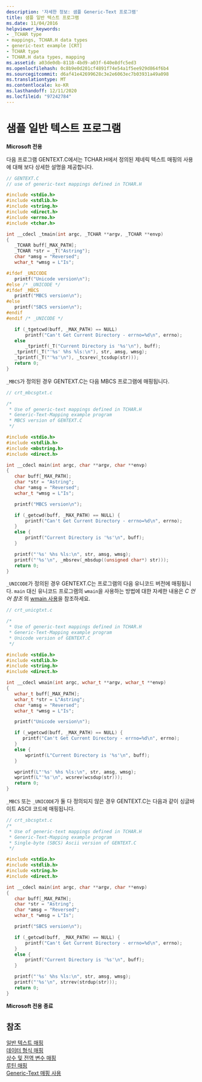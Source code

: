 ```yaml
---
description: '자세한 정보: 샘플 Generic-Text 프로그램'
title: 샘플 일반 텍스트 프로그램
ms.date: 11/04/2016
helpviewer_keywords:
- _TCHAR type
- mappings, TCHAR.H data types
- generic-text example [CRT]
- TCHAR type
- TCHAR.H data types, mapping
ms.assetid: a03de0db-8118-4bd9-a03f-640e8dfc5ed3
ms.openlocfilehash: 0c8b9e0d201cf4891f74e54a1f5ee929d864f6b4
ms.sourcegitcommit: d6af41e42699628c3e2e6063ec7b03931a49a098
ms.translationtype: MT
ms.contentlocale: ko-KR
ms.lasthandoff: 12/11/2020
ms.locfileid: "97242784"
---
```

# <a name="a-sample-generic-text-program"></a>샘플 일반 텍스트 프로그램

**Microsoft 전용**

다음 프로그램 GENTEXT.C에서는 TCHAR.H에서 정의된 제네릭 텍스트 매핑의 사용에 대해 보다 상세한 설명을 제공합니다.

```C
// GENTEXT.C
// use of generic-text mappings defined in TCHAR.H

#include <stdio.h>
#include <stdlib.h>
#include <string.h>
#include <direct.h>
#include <errno.h>
#include <tchar.h>

int __cdecl _tmain(int argc, _TCHAR **argv, _TCHAR **envp)
{
   _TCHAR buff[_MAX_PATH];
   _TCHAR *str = _T("Astring");
   char *amsg = "Reversed";
   wchar_t *wmsg = L"Is";

#ifdef _UNICODE
   printf("Unicode version\n");
#else /* _UNICODE */
#ifdef _MBCS
   printf("MBCS version\n");
#else
   printf("SBCS version\n");
#endif
#endif /* _UNICODE */

   if (_tgetcwd(buff, _MAX_PATH) == NULL)
       printf("Can't Get Current Directory - errno=%d\n", errno);
   else
       _tprintf(_T("Current Directory is '%s'\n"), buff);
   _tprintf(_T("'%s' %hs %ls:\n"), str, amsg, wmsg);
   _tprintf(_T("'%s'\n"), _tcsrev(_tcsdup(str)));
   return 0;
}
```

`_MBCS`가 정의된 경우 GENTEXT.C는 다음 MBCS 프로그램에 매핑됩니다.

```C
// crt_mbcsgtxt.c

/*
 * Use of generic-text mappings defined in TCHAR.H
 * Generic-Text-Mapping example program
 * MBCS version of GENTEXT.C
 */

#include <stdio.h>
#include <stdlib.h>
#include <mbstring.h>
#include <direct.h>

int __cdecl main(int argc, char **argv, char **envp)
{
   char buff[_MAX_PATH];
   char *str = "Astring";
   char *amsg = "Reversed";
   wchar_t *wmsg = L"Is";

   printf("MBCS version\n");

   if (_getcwd(buff, _MAX_PATH) == NULL) {
       printf("Can't Get Current Directory - errno=%d\n", errno);
   }
   else {
       printf("Current Directory is '%s'\n", buff);
   }

   printf("'%s' %hs %ls:\n", str, amsg, wmsg);
   printf("'%s'\n", _mbsrev(_mbsdup((unsigned char*) str)));
   return 0;
}
```

`_UNICODE`가 정의된 경우 GENTEXT.C는 프로그램의 다음 유니코드 버전에 매핑됩니다. `main` 대신 유니코드 프로그램의 `wmain`을 사용하는 방법에 대한 자세한 내용은 *C 언어 참조* 의 [wmain 사용](../c-language/using-wmain.md)을 참조하세요.

```C
// crt_unicgtxt.c

/*
 * Use of generic-text mappings defined in TCHAR.H
 * Generic-Text-Mapping example program
 * Unicode version of GENTEXT.C
 */

#include <stdio.h>
#include <stdlib.h>
#include <string.h>
#include <direct.h>

int __cdecl wmain(int argc, wchar_t **argv, wchar_t **envp)
{
   wchar_t buff[_MAX_PATH];
   wchar_t *str = L"Astring";
   char *amsg = "Reversed";
   wchar_t *wmsg = L"Is";

   printf("Unicode version\n");

   if (_wgetcwd(buff, _MAX_PATH) == NULL) {
      printf("Can't Get Current Directory - errno=%d\n", errno);
   }
   else {
       wprintf(L"Current Directory is '%s'\n", buff);
   }

   wprintf(L"'%s' %hs %ls:\n", str, amsg, wmsg);
   wprintf(L"'%s'\n", wcsrev(wcsdup(str)));
   return 0;
}
```

`_MBCS` 또는 `_UNICODE`가 둘 다 정의되지 않은 경우 GENTEXT.C는 다음과 같이 싱글바이트 ASCII 코드에 매핑됩니다.

```C
// crt_sbcsgtxt.c
/*
 * Use of generic-text mappings defined in TCHAR.H
 * Generic-Text-Mapping example program
 * Single-byte (SBCS) Ascii version of GENTEXT.C
 */

#include <stdio.h>
#include <stdlib.h>
#include <string.h>
#include <direct.h>

int __cdecl main(int argc, char **argv, char **envp)
{
   char buff[_MAX_PATH];
   char *str = "Astring";
   char *amsg = "Reversed";
   wchar_t *wmsg = L"Is";

   printf("SBCS version\n");

   if (_getcwd(buff, _MAX_PATH) == NULL) {
       printf("Can't Get Current Directory - errno=%d\n", errno);
   }
   else {
       printf("Current Directory is '%s'\n", buff);
   }

   printf("'%s' %hs %ls:\n", str, amsg, wmsg);
   printf("'%s'\n", strrev(strdup(str)));
   return 0;
}
```

**Microsoft 전용 종료**

## <a name="see-also"></a>참조

[일반 텍스트 매핑](../c-runtime-library/generic-text-mappings.md)<br/>
[데이터 형식 매핑](../c-runtime-library/data-type-mappings.md)<br/>
[상수 및 전역 변수 매핑](../c-runtime-library/constant-and-global-variable-mappings.md)<br/>
[루틴 매핑](../c-runtime-library/routine-mappings.md)<br/>
[Generic-Text 매핑 사용](../c-runtime-library/using-generic-text-mappings.md)
